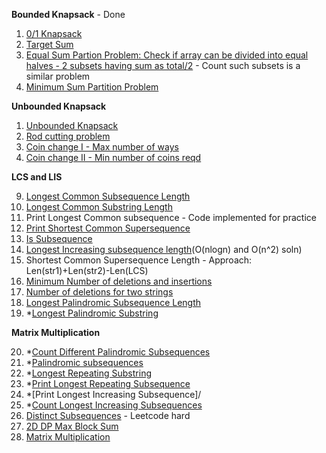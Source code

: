 **Bounded Knapsack** - Done

1. [0/1 Knapsack](https://practice.geeksforgeeks.org/problems/0-1-knapsack-problem/0)
2. [Target Sum](https://leetcode.com/problems/target-sum/)
3. [Equal Sum Partion Problem: Check if array can be divided into equal halves - 2 subsets having sum as total/2](https://leetcode.com/problems/partition-equal-subset-sum/) - Count such subsets is a similar problem
4. [Minimum Sum Partition Problem](https://practice.geeksforgeeks.org/problems/minimum-sum-partition/0)

**Unbounded Knapsack**

1. [Unbounded Knapsack](https://practice.geeksforgeeks.org/problems/knapsack-with-duplicate-items/0)
2. [Rod cutting problem](https://practice.geeksforgeeks.org/problems/rod-cutting/0/)
3. [Coin change I - Max number of ways](https://leetcode.com/problems/coin-change-2/)
4. [Coin change II - Min number of coins reqd](https://leetcode.com/problems/coin-change/)

**LCS and LIS**

9. [Longest Common Subsequence Length](https://leetcode.com/problems/longest-common-subsequence/submissions/)
10. [Longest Common Substring Length](https://practice.geeksforgeeks.org/problems/longest-common-substring/0)
11. Print Longest Common subsequence - Code implemented for practice
12. [Print Shortest Common Supersequence](https://leetcode.com/problems/shortest-common-supersequence/)
13. [Is Subsequence](https://leetcode.com/problems/is-subsequence/)
14. [Longest Increasing subsequence length](https://leetcode.com/problems/longest-increasing-subsequence/)(O(nlogn) and O(n^2) soln)
15. Shortest Common Supersequence Length - Approach: Len(str1)+Len(str2)-Len(LCS)
16. [Minimum Number of deletions and insertions](https://practice.geeksforgeeks.org/problems/minimum-number-of-deletions-and-insertions/0)
17. [Number of deletions for two strings](https://leetcode.com/problems/delete-operation-for-two-strings/)
18. [Longest Palindromic Subsequence Length](https://leetcode.com/problems/longest-palindromic-subsequence/)
19. *[Longest Palindromic Substring](https://leetcode.com/problems/longest-palindromic-substring/)

**Matrix Multiplication**

20. *[Count Different Palindromic Subsequences](https://leetcode.com/problems/count-different-palindromic-subsequences/)
21. *[Palindromic subsequences](https://leetcode.com/problems/palindromic-substrings/)
22. *[Longest Repeating Substring](https://practice.geeksforgeeks.org/problems/longest-repeating-subsequence/0)
23. *[Print Longest Repeating Subsequence](https://leetcode.com/problems/longest-duplicate-substring/)
25. *[Print Longest Increasing Subsequence]/<br>
26. *[Count Longest Increasing Subsequences](https://leetcode.com/problems/number-of-longest-increasing-subsequence/solution/)
27. [Distinct Subsequences](https://leetcode.com/problems/distinct-subsequences/) - Leetcode hard
28. [2D DP Max Block Sum](https://leetcode.com/problems/matrix-block-sum/)
29. [Matrix Multiplication](https://practice.geeksforgeeks.org/problems/matrix-chain-multiplication0303/1)
